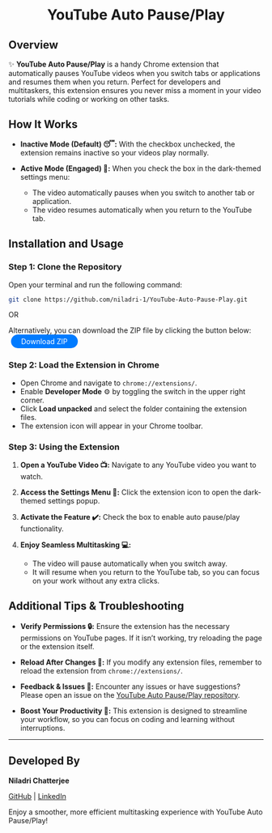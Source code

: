 <div align="center">
  <h1>YouTube Auto Pause/Play</h1>
</div>

## Overview

✨ **YouTube Auto Pause/Play** is a handy Chrome extension that automatically pauses YouTube videos when you switch tabs or applications and resumes them when you return. Perfect for developers and multitaskers, this extension ensures you never miss a moment in your video tutorials while coding or working on other tasks.

## How It Works

- **Inactive Mode (Default) 😴:**
  With the checkbox unchecked, the extension remains inactive so your videos play normally.

- **Active Mode (Engaged) 🚀:**
  When you check the box in the dark-themed settings menu:
  - The video automatically pauses when you switch to another tab or application.
  - The video resumes automatically when you return to the YouTube tab.

## Installation and Usage

### Step 1: Clone the Repository

Open your terminal and run the following command:

```bash
git clone https://github.com/niladri-1/YouTube-Auto-Pause-Play.git
```
OR

Alternatively, you can download the ZIP file by clicking the button below:
 <a href="https://github.com/niladri-1/YouTube-Auto-Pause-Play/archive/refs/heads/main.zip" target="_blank" style="display: inline-block; padding: 5px 20px; background-color: #007bff; color: #fff; border-radius: 25px; text-decoration: none; margin-left: 5px">Download ZIP</a>


### Step 2: Load the Extension in Chrome

- Open Chrome and navigate to `chrome://extensions/`.
- Enable **Developer Mode** ⚙️ by toggling the switch in the upper right corner.
- Click **Load unpacked** and select the folder containing the extension files.
- The extension icon will appear in your Chrome toolbar.

### Step 3: Using the Extension

1. **Open a YouTube Video 📺:**
   Navigate to any YouTube video you want to watch.

2. **Access the Settings Menu 🔧:**
   Click the extension icon to open the dark-themed settings popup.

3. **Activate the Feature ✔️:**
   Check the box to enable auto pause/play functionality.

4. **Enjoy Seamless Multitasking 💻:**
   - The video will pause automatically when you switch away.
   - It will resume when you return to the YouTube tab, so you can focus on your work without any extra clicks.

## Additional Tips & Troubleshooting

- **Verify Permissions 🔒:**
  Ensure the extension has the necessary permissions on YouTube pages. If it isn’t working, try reloading the page or the extension itself.

- **Reload After Changes 🔄:**
  If you modify any extension files, remember to reload the extension from `chrome://extensions/`.

- **Feedback & Issues 📝:**
  Encounter any issues or have suggestions? Please open an issue on the [YouTube Auto Pause/Play repository](https://github.com/niladri-1/YouTube-Auto-Pause-Play.git).

- **Boost Your Productivity 🎉:**
  This extension is designed to streamline your workflow, so you can focus on coding and learning without interruptions.

---

## Developed By

**Niladri Chatterjee**

[GitHub](https://github.com/niladri-1) | [LinkedIn](https://linkedin.com/in/niladri1)

Enjoy a smoother, more efficient multitasking experience with YouTube Auto Pause/Play!